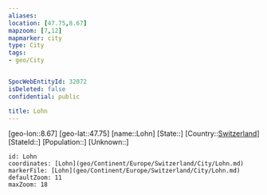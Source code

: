 ```yaml
---
aliases: 
location: [47.75,8.67]
mapzoom: [7,12] 
mapmarker: city 
type: City
tags:
- geo/City


SpocWebEntityId: 32072
isDeleted: false
confidential: public

title: Lohn
---
```

[geo-lon::8.67]
[geo-lat::47.75]
[name::Lohn]
[State::]
[Country::[Switzerland](geo/Continent/Europe/Switzerland.md)]
[StateId::]
[Population::]
[Unknown::]


```leaflet
id: Lohn
coordinates: [Lohn](geo/Continent/Europe/Switzerland/City/Lohn.md)
markerFile: [Lohn](geo/Continent/Europe/Switzerland/City/Lohn.md)
defaultZoom: 11 
maxZoom: 18
```


